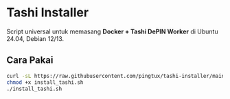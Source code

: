 # Tashi Installer

Script universal untuk memasang **Docker + Tashi DePIN Worker** di Ubuntu 24.04, Debian 12/13.

## Cara Pakai
```bash
curl -sL https://raw.githubusercontent.com/pingtux/tashi-installer/main/install_tashi.sh -o install_tashi.sh
chmod +x install_tashi.sh
./install_tashi.sh
